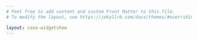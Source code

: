 ```yaml
---
# Feel free to add content and custom Front Matter to this file.
# To modify the layout, see https://jekyllrb.com/docs/themes/#overriding-theme-defaults

layout: case-widgetshow
---
```

